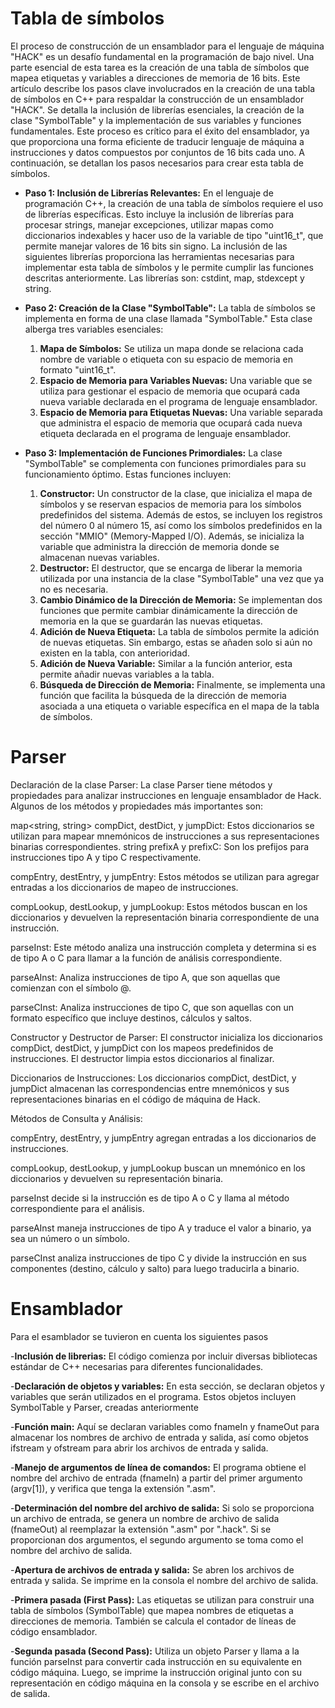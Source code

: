 # Tabla de símbolos

El proceso de construcción de un ensamblador para el lenguaje de máquina "HACK" es un desafío fundamental en la programación de bajo nivel. Una parte esencial de esta tarea es la creación de una tabla de símbolos que mapea etiquetas y variables a direcciones de memoria de 16 bits. Este artículo describe los pasos clave involucrados en la creación de una tabla de símbolos en C++ para respaldar la construcción de un ensamblador "HACK". Se detalla la inclusión de librerías esenciales, la creación de la clase "SymbolTable" y la implementación de sus variables y funciones fundamentales. Este proceso es crítico para el éxito del ensamblador, ya que proporciona una forma eficiente de traducir lenguaje de máquina a instrucciones y datos compuestos por conjuntos de 16 bits cada uno. A continuación, se detallan los pasos necesarios para crear esta tabla de símbolos.

- **Paso 1: Inclusión de Librerías Relevantes:** En el lenguaje de programación C++, la creación de una tabla de símbolos requiere el uso de librerías específicas. Esto incluye la inclusión de librerías para procesar strings, manejar excepciones, utilizar mapas como diccionarios indexables y hacer uso de la variable de tipo "uint16_t", que permite manejar valores de 16 bits sin signo. La inclusión de las siguientes librerías proporciona las herramientas necesarias para implementar esta tabla de símbolos y le permite cumplir las funciones descritas anteriormente. Las librerías son: cstdint, map, stdexcept y string.

- **Paso 2: Creación de la Clase "SymbolTable":** La tabla de símbolos se implementa en forma de una clase llamada "SymbolTable." Esta clase alberga tres variables esenciales:

    1. **Mapa de Símbolos:** Se utiliza un mapa donde se relaciona cada nombre de variable o etiqueta con su espacio de memoria en formato "uint16_t".
    2. **Espacio de Memoria para Variables Nuevas:** Una variable que se utiliza para gestionar el espacio de memoria que ocupará cada nueva variable declarada en el programa de lenguaje ensamblador.
    3. **Espacio de Memoria para Etiquetas Nuevas:** Una variable separada que administra el espacio de memoria que ocupará cada nueva etiqueta declarada en el programa de lenguaje ensamblador.

- **Paso 3: Implementación de Funciones Primordiales:** La clase "SymbolTable" se complementa con funciones primordiales para su funcionamiento óptimo. Estas funciones incluyen:

    1. **Constructor:** Un constructor de la clase, que inicializa el mapa de símbolos y se reservan espacios de memoria para los símbolos predefinidos del sistema. Además de estos, se incluyen los registros del número 0 al número 15, así como los símbolos predefinidos en la sección "MMIO" (Memory-Mapped I/O). Además, se inicializa la variable que administra la dirección de memoria donde se almacenan nuevas variables.
    2. **Destructor:** El destructor, que se encarga de liberar la memoria utilizada por una instancia de la clase "SymbolTable" una vez que ya no es necesaria.
    3. **Cambio Dinámico de la Dirección de Memoria:** Se implementan dos funciones que permite cambiar dinámicamente la dirección de memoria en la que se guardarán las nuevas etiquetas.
    3. **Adición de Nueva Etiqueta:** La tabla de símbolos permite la adición de nuevas etiquetas. Sin embargo, estas se añaden solo si aún no existen en la tabla, con anterioridad.
    4. **Adición de Nueva Variable:** Similar a la función anterior, esta permite añadir nuevas variables a la tabla.
    5. **Búsqueda de Dirección de Memoria:** Finalmente, se implementa una función que facilita la búsqueda de la dirección de memoria asociada a una etiqueta o variable específica en el mapa de la tabla de símbolos.
# Parser

Declaración de la clase Parser:
La clase Parser tiene métodos y propiedades para analizar instrucciones en lenguaje ensamblador de Hack. Algunos de los métodos y propiedades más importantes son:

map<string, string> compDict, destDict, y jumpDict: Estos diccionarios se utilizan para mapear mnemónicos de instrucciones a sus representaciones binarias correspondientes.
string prefixA y prefixC: Son los prefijos para instrucciones tipo A y tipo C respectivamente.

compEntry, destEntry, y jumpEntry: Estos métodos se utilizan para agregar entradas a los diccionarios de mapeo de instrucciones.

compLookup, destLookup, y jumpLookup: Estos métodos buscan en los diccionarios y devuelven la representación binaria correspondiente de una instrucción.

parseInst: Este método analiza una instrucción completa y determina si es de tipo A o C para llamar a la función de análisis correspondiente.

parseAInst: Analiza instrucciones de tipo A, que son aquellas que comienzan con el símbolo @.

parseCInst: Analiza instrucciones de tipo C, que son aquellas con un formato específico que incluye destinos, cálculos y saltos.

Constructor y Destructor de Parser:
El constructor inicializa los diccionarios compDict, destDict, y jumpDict con los mapeos predefinidos de instrucciones. El destructor limpia estos diccionarios al finalizar.

Diccionarios de Instrucciones:
Los diccionarios compDict, destDict, y jumpDict almacenan las correspondencias entre mnemónicos y sus representaciones binarias en el código de máquina de Hack.

Métodos de Consulta y Análisis:

compEntry, destEntry, y jumpEntry agregan entradas a los diccionarios de instrucciones.

compLookup, destLookup, y jumpLookup buscan un mnemónico en los diccionarios y devuelven su representación binaria.

parseInst decide si la instrucción es de tipo A o C y llama al método correspondiente para el análisis.

parseAInst maneja instrucciones de tipo A y traduce el valor a binario, ya sea un número o un símbolo.

parseCInst analiza instrucciones de tipo C y divide la instrucción en sus componentes (destino, cálculo y salto) para luego traducirla a binario.

# Ensamblador

Para el esamblador se tuvieron en cuenta los siguientes pasos

-**Inclusión de librerias:** El código comienza por incluir diversas bibliotecas estándar de C++ necesarias para diferentes funcionalidades. 

-**Declaración de objetos y variables:** En esta sección, se declaran objetos y variables que serán utilizados en el programa. Estos objetos incluyen SymbolTable y Parser, creadas anteriormente

-**Función main:** Aquí se declaran variables como fnameIn y fnameOut para almacenar los nombres de archivo de entrada y salida, así como objetos ifstream y ofstream para abrir los archivos de entrada y salida.

-**Manejo de argumentos de línea de comandos:** El programa obtiene el nombre del archivo de entrada (fnameIn) a partir del primer argumento (argv[1]), y verifica que tenga la extensión ".asm".

-**Determinación del nombre del archivo de salida:** Si solo se proporciona un archivo de entrada, se genera un nombre de archivo de salida (fnameOut) al reemplazar la extensión ".asm" por ".hack". Si se proporcionan dos argumentos, el segundo argumento se toma como el nombre del archivo de salida.

-**Apertura de archivos de entrada y salida:** Se abren los archivos de entrada y salida. Se imprime en la consola el nombre del archivo de salida.

-**Primera pasada (First Pass):** Las etiquetas se utilizan para construir una tabla de símbolos (SymbolTable) que mapea nombres de etiquetas a direcciones de memoria. También se calcula el contador de líneas de código ensamblador.

-**Segunda pasada (Second Pass):** Utiliza un objeto Parser y llama a la función parseInst para convertir cada instrucción en su equivalente en código máquina. Luego, se imprime la instrucción original junto con su representación en código máquina en la consola y se escribe en el archivo de salida.

